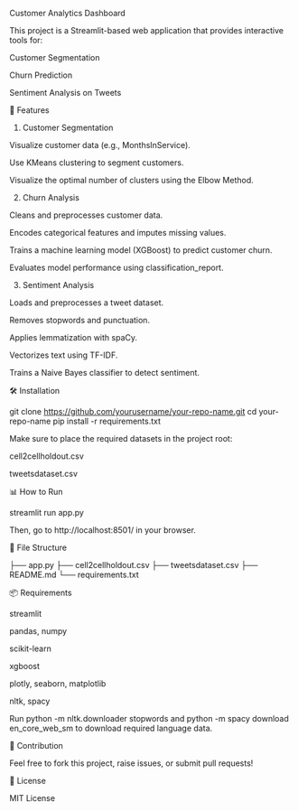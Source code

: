 Customer Analytics Dashboard

This project is a Streamlit-based web application that provides interactive tools for:

Customer Segmentation

Churn Prediction

Sentiment Analysis on Tweets

🚀 Features

1. Customer Segmentation

Visualize customer data (e.g., MonthsInService).

Use KMeans clustering to segment customers.

Visualize the optimal number of clusters using the Elbow Method.

2. Churn Analysis

Cleans and preprocesses customer data.

Encodes categorical features and imputes missing values.

Trains a machine learning model (XGBoost) to predict customer churn.

Evaluates model performance using classification_report.

3. Sentiment Analysis

Loads and preprocesses a tweet dataset.

Removes stopwords and punctuation.

Applies lemmatization with spaCy.

Vectorizes text using TF-IDF.

Trains a Naive Bayes classifier to detect sentiment.

🛠️ Installation

git clone https://github.com/yourusername/your-repo-name.git
cd your-repo-name
pip install -r requirements.txt

Make sure to place the required datasets in the project root:

cell2cellholdout.csv

tweetsdataset.csv

📊 How to Run

streamlit run app.py

Then, go to http://localhost:8501/ in your browser.

📁 File Structure

├── app.py
├── cell2cellholdout.csv
├── tweetsdataset.csv
├── README.md
└── requirements.txt

📦 Requirements

streamlit

pandas, numpy

scikit-learn

xgboost

plotly, seaborn, matplotlib

nltk, spacy

Run python -m nltk.downloader stopwords and python -m spacy download en_core_web_sm to download required language data.

🤝 Contribution

Feel free to fork this project, raise issues, or submit pull requests!

📜 License

MIT License

